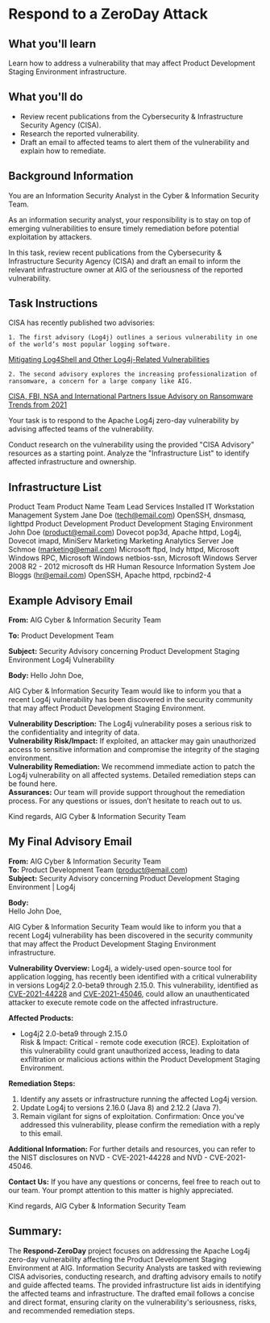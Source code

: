 # Respond to a ZeroDay Attack
## What you'll learn

Learn how to address a vulnerability that may affect Product Development Staging Environment infrastructure.

## What you'll do

- Review recent publications from the Cybersecurity & Infrastructure Security Agency (CISA).
- Research the reported vulnerability.
- Draft an email to affected teams to alert them of the vulnerability and explain how to remediate.

## Background Information

You are an Information Security Analyst in the Cyber & Information Security Team.

As an information security analyst, your responsibility is to stay on top of emerging vulnerabilities to ensure timely remediation before potential exploitation by attackers.

In this task, review recent publications from the Cybersecurity & Infrastructure Security Agency (CISA) and draft an email to inform the relevant infrastructure owner at AIG of the seriousness of the reported vulnerability.

## Task Instructions

CISA has recently published two advisories:

    1. The first advisory (Log4j) outlines a serious vulnerability in one of the world’s most popular logging software.
[Mitigating Log4Shell and Other Log4j-Related Vulnerabilities](https://www.cisa.gov/news-events/cybersecurity-advisories/aa21-356a)<br>

    2. The second advisory explores the increasing professionalization of ransomware, a concern for a large company like AIG.
[CISA, FBI, NSA and International Partners Issue Advisory on Ransomware Trends from 2021](https://www.cisa.gov/news-events/news/cisa-fbi-nsa-and-international-partners-issue-advisory-ransomware-trends-2021)<br>


Your task is to respond to the Apache Log4j zero-day vulnerability by advising affected teams of the vulnerability.

Conduct research on the vulnerability using the provided "CISA Advisory" resources as a starting point. Analyze the "Infrastructure List" to identify affected infrastructure and ownership.

## Infrastructure List
Product Team	Product Name	Team Lead	Services Installed
IT	Workstation Management System	Jane Doe (tech@email.com)	OpenSSH, dnsmasq, lighttpd
Product Development	Product Development Staging Environment	John Doe (product@email.com)	Dovecot pop3d, Apache httpd, Log4j, Dovecot imapd, MiniServ
Marketing	Marketing Analytics Server	Joe Schmoe (marketing@email.com)	Microsoft ftpd, Indy httpd, Microsoft Windows RPC, Microsoft Windows netbios-ssn, Microsoft Windows Server 2008 R2 - 2012 microsoft ds
HR	Human Resource Information System	Joe Bloggs (hr@email.com)	OpenSSH, Apache httpd, rpcbind2-4

## Example Advisory Email

**From:** AIG Cyber & Information Security Team

**To:** Product Development Team

**Subject:** Security Advisory concerning Product Development Staging Environment Log4j Vulnerability

**Body:**
Hello John Doe,

AIG Cyber & Information Security Team would like to inform you that a recent Log4j vulnerability has been discovered in the security community that may affect Product Development Staging Environment.

**Vulnerability Description:** The Log4j vulnerability poses a serious risk to the confidentiality and integrity of data.<br>
**Vulnerability Risk/Impact:** If exploited, an attacker may gain unauthorized access to sensitive information and compromise the integrity of the staging environment.<br>
**Vulnerability Remediation:** We recommend immediate action to patch the Log4j vulnerability on all affected systems. Detailed remediation steps can be found here.<br>
**Assurances:** Our team will provide support throughout the remediation process. For any questions or issues, don’t hesitate to reach out to us.<br>

Kind regards,
AIG Cyber & Information Security Team


## My Final Advisory Email
**From:** AIG Cyber & Information Security Team<br>
**To:** Product Development Team (product@email.com)<br>
**Subject:** Security Advisory concerning Product Development Staging Environment | Log4j<br>

**Body:**<br>
Hello John Doe,

AIG Cyber & Information Security Team would like to inform you that a recent Log4j vulnerability has been discovered in the security community that may affect the Product Development Staging Environment infrastructure.<br>

**Vulnerability Overview:** Log4j, a widely-used open-source tool for application logging, has recently been identified with a critical vulnerability in versions Log4j2 2.0-beta9 through 2.15.0. This vulnerability, identified as [CVE-2021-44228](https://nvd.nist.gov/vuln/detail/CVE-2021-44228) and [CVE-2021-45046](https://nvd.nist.gov/vuln/detail/CVE-2021-45046), could allow an unauthenticated attacker to execute remote code on the affected infrastructure.<br>

**Affected Products:**
- Log4j2 2.0-beta9 through 2.15.0<br>
Risk & Impact: Critical - remote code execution (RCE). Exploitation of this vulnerability could grant unauthorized access, leading to data exfiltration or malicious actions within the Product Development Staging Environment.

**Remediation Steps:**
1.	Identify any assets or infrastructure running the affected Log4j version.
2.	Update Log4j to versions 2.16.0 (Java 8) and 2.12.2 (Java 7).
3.	Remain vigilant for signs of exploitation.
Confirmation: Once you've addressed this vulnerability, please confirm the remediation with a reply to this email.

**Additional Information:** For further details and resources, you can refer to the NIST disclosures on NVD - CVE-2021-44228 and NVD - CVE-2021-45046.

**Contact Us:** If you have any questions or concerns, feel free to reach out to our team. Your prompt attention to this matter is highly appreciated.<br>

Kind regards,
AIG Cyber & Information Security Team


## **Summary:**
The **Respond-ZeroDay** project focuses on addressing the Apache Log4j zero-day vulnerability affecting the Product Development Staging Environment at AIG. Information Security Analysts are tasked with reviewing CISA advisories, conducting research, and drafting advisory emails to notify and guide affected teams. The provided infrastructure list aids in identifying the affected teams and infrastructure. The drafted email follows a concise and direct format, ensuring clarity on the vulnerability's seriousness, risks, and recommended remediation steps.
